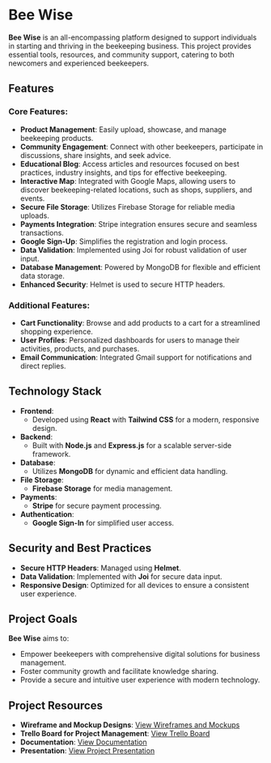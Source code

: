 # Bee Wise

**Bee Wise** is an all-encompassing platform designed to support individuals in starting and thriving in the beekeeping business. This project provides essential tools, resources, and community support, catering to both newcomers and experienced beekeepers.

## Features

### Core Features:
- **Product Management**: Easily upload, showcase, and manage beekeeping products.
- **Community Engagement**: Connect with other beekeepers, participate in discussions, share insights, and seek advice.
- **Educational Blog**: Access articles and resources focused on best practices, industry insights, and tips for effective beekeeping.
- **Interactive Map**: Integrated with Google Maps, allowing users to discover beekeeping-related locations, such as shops, suppliers, and events.
- **Secure File Storage**: Utilizes Firebase Storage for reliable media uploads.
- **Payments Integration**: Stripe integration ensures secure and seamless transactions.
- **Google Sign-Up**: Simplifies the registration and login process.
- **Data Validation**: Implemented using Joi for robust validation of user input.
- **Database Management**: Powered by MongoDB for flexible and efficient data storage.
- **Enhanced Security**: Helmet is used to secure HTTP headers.

### Additional Features:
- **Cart Functionality**: Browse and add products to a cart for a streamlined shopping experience.
- **User Profiles**: Personalized dashboards for users to manage their activities, products, and purchases.
- **Email Communication**: Integrated Gmail support for notifications and direct replies.

## Technology Stack

- **Frontend**: 
  - Developed using **React** with **Tailwind CSS** for a modern, responsive design.
- **Backend**: 
  - Built with **Node.js** and **Express.js** for a scalable server-side framework.
- **Database**: 
  - Utilizes **MongoDB** for dynamic and efficient data handling.
- **File Storage**: 
  - **Firebase Storage** for media management.
- **Payments**: 
  - **Stripe** for secure payment processing.
- **Authentication**: 
  - **Google Sign-In** for simplified user access.

## Security and Best Practices

- **Secure HTTP Headers**: Managed using **Helmet**.
- **Data Validation**: Implemented with **Joi** for secure data input.
- **Responsive Design**: Optimized for all devices to ensure a consistent user experience.

## Project Goals

**Bee Wise** aims to:
- Empower beekeepers with comprehensive digital solutions for business management.
- Foster community growth and facilitate knowledge sharing.
- Provide a secure and intuitive user experience with modern technology.

## Project Resources

- **Wireframe and Mockup Designs**: [View Wireframes and Mockups](https://www.figma.com/design/VYr5HuIwVIR3o8vSiBhyXs/BeeWise?node-id=0-1&t=gQjz45vggBav7uEg-1)
- **Trello Board for Project Management**: [View Trello Board](https://trello.com/invite/b/6706a4e049dd62d89fa3541b/ATTI1d691ccaf8ad207b06027539ff12e5d35DC3CDFE/beewise)
- **Documentation**: [View Documentation](https://github.com/progAreej/BeeWiseFinal/blob/main/Bee%20Wise%20DOC_Areej%20Abumuhfouz.pdf)
- **Presentation**: [View Project Presentation](https://www.canva.com/design/DAGJRje0oIs/TuRYxNpBFCpplq3rLgvssw/edit?utm_content=DAGJRje0oIs&utm_campaign=designshare&utm_medium=link2&utm_source=sharebutton)
